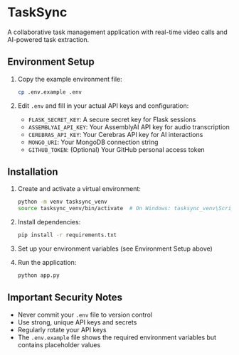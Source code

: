 # TaskSync

A collaborative task management application with real-time video calls and AI-powered task extraction.

## Environment Setup

1. Copy the example environment file:
   ```bash
   cp .env.example .env
   ```

2. Edit `.env` and fill in your actual API keys and configuration:
   - `FLASK_SECRET_KEY`: A secure secret key for Flask sessions
   - `ASSEMBLYAI_API_KEY`: Your AssemblyAI API key for audio transcription
   - `CEREBRAS_API_KEY`: Your Cerebras API key for AI interactions
   - `MONGO_URI`: Your MongoDB connection string
   - `GITHUB_TOKEN`: (Optional) Your GitHub personal access token

## Installation

1. Create and activate a virtual environment:
   ```bash
   python -m venv tasksync_venv
   source tasksync_venv/bin/activate  # On Windows: tasksync_venv\Scripts\activate
   ```

2. Install dependencies:
   ```bash
   pip install -r requirements.txt
   ```

3. Set up your environment variables (see Environment Setup above)

4. Run the application:
   ```bash
   python app.py
   ```

## Important Security Notes

- Never commit your `.env` file to version control
- Use strong, unique API keys and secrets
- Regularly rotate your API keys
- The `.env.example` file shows the required environment variables but contains placeholder values